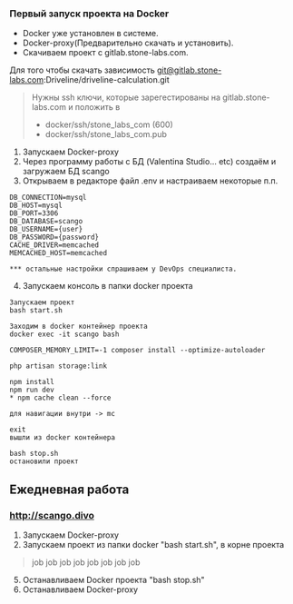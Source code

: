 ### Первый запуск проекта на Docker
- Docker уже установлен в системе.
- Docker-proxy(Предварительно скачать и установить).
- Скачиваем проект с gitlab.stone-labs.com.

Для того чтобы скачать зависимость git@gitlab.stone-labs.com:Driveline/driveline-calculation.git
> Нужны ssh ключи, которые зарегестированы на gitlab.stone-labs.com и положить в
> - docker/ssh/stone_labs_com (600)
> - docker/ssh/stone_labs_com.pub

1. Запускаем Docker-proxy
2. Через программу работы с БД (Valentina Studio... etc) создаём и загружаем БД scango
3. Открываем в редакторе файл .env и настраиваем некоторые п.п.
```
DB_CONNECTION=mysql
DB_HOST=mysql
DB_PORT=3306
DB_DATABASE=scango
DB_USERNAME={user}
DB_PASSWORD={password}
CACHE_DRIVER=memcached
MEMCACHED_HOST=memcached

*** остальные настройки спрашиваем у DevOps специалиста. 
```

4. Запускаем консоль в папки docker проекта
```
Запускаем проект
bash start.sh

Заходим в docker контейнер проекта
docker exec -it scango bash

COMPOSER_MEMORY_LIMIT=-1 composer install --optimize-autoloader

php artisan storage:link

npm install
npm run dev
* npm cache clean --force

для навигации внутри -> mc

exit
вышли из docker контейнера

bash stop.sh
остановили проект
```

## Ежедневная работа  
### http://scango.divo

1. Запускаем Docker-proxy
2. Запускаем проект из папки docker "bash start.sh", в корне проекта
> job job job job job job job job 
5. Останавливаем Docker проекта "bash stop.sh" 
6. Останавливаем Docker-proxy
